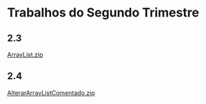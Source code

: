 # Trabalhos do Segundo Trimestre

## 2.3

[ArrayList.zip](2.3/ArrayList.zip)

## 2.4

[AlterarArrayListComentado.zip](2.4/AlterarArrayListComentado.zip)
